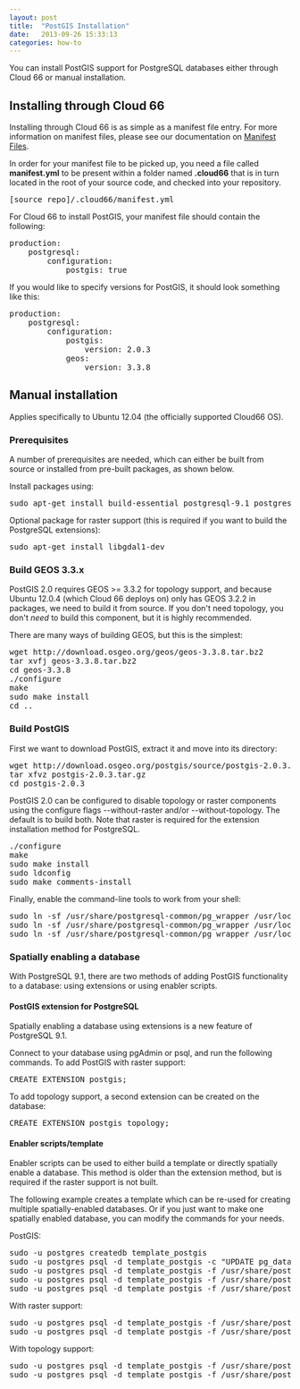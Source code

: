 ```yaml
---
layout: post
title:  "PostGIS Installation"
date:   2013-09-26 15:33:13
categories: how-to
---
```


<p class="lead">You can install PostGIS support for PostgreSQL databases either through Cloud 66 or manual installation.</p>

## Installing through Cloud 66

Installing through Cloud 66 is as simple as a manifest file entry. For more information on manifest files, please see our documentation on [Manifest Files](/help/manifest_files).

In order for your manifest file to be picked up, you need a file called **manifest.yml** to be present within a folder named **.cloud66** that is in turn located in the root of your source code, and checked into your repository.
<pre class="terminal">
[source_repo]/.cloud66/manifest.yml
</pre>

For Cloud 66 to install PostGIS, your manifest file should contain the following:
<pre class="terminal">
production:
    postgresql:
        configuration:
            postgis: true
</pre>

If you would like to specify versions for PostGIS, it should look something like this:
<pre class="terminal">
production:
    postgresql:
        configuration:
            postgis:
                version: 2.0.3
            geos:
                version: 3.3.8
</pre>

## Manual installation
Applies specifically to Ubuntu 12.04 (the officially supported Cloud66 OS).

### Prerequisites
A number of prerequisites are needed, which can either be built from source or installed from pre-built packages, as shown below.

Install packages using:
<pre class="terminal">
sudo apt-get install build-essential postgresql-9.1 postgresql-server-dev-9.1 libxml2-dev libproj-dev libjson0-dev xsltproc docbook-xsl docbook-mathml
</pre>

Optional package for raster support (this is required if you want to build the PostgreSQL extensions):
<pre class="terminal">
sudo apt-get install libgdal1-dev
</pre>

### Build GEOS 3.3.x
PostGIS 2.0 requires GEOS >= 3.3.2 for topology support, and because Ubuntu 12.0.4 (which Cloud 66 deploys on) only has GEOS 3.2.2 in packages, we need to build it from source. If you don't need topology, you don't *need* to build this component, but it is highly recommended.

There are many ways of building GEOS, but this is the simplest:
<pre class="terminal">
wget http://download.osgeo.org/geos/geos-3.3.8.tar.bz2
tar xvfj geos-3.3.8.tar.bz2
cd geos-3.3.8
./configure
make
sudo make install
cd ..
</pre>

### Build PostGIS
First we want to download PostGIS, extract it and move into its directory:
<pre class="terminal">
wget http://download.osgeo.org/postgis/source/postgis-2.0.3.tar.gz
tar xfvz postgis-2.0.3.tar.gz
cd postgis-2.0.3
</pre>

PostGIS 2.0 can be configured to disable topology or raster components using the configure flags --without-raster and/or --without-topology. The default is to build both. Note that raster is required for the extension installation method for PostgreSQL.
<pre class="terminal">
./configure
make
sudo make install
sudo ldconfig
sudo make comments-install
</pre>

Finally, enable the command-line tools to work from your shell:
<pre class="terminal">
sudo ln -sf /usr/share/postgresql-common/pg_wrapper /usr/local/bin/shp2pgsql
sudo ln -sf /usr/share/postgresql-common/pg_wrapper /usr/local/bin/pgsql2shp
sudo ln -sf /usr/share/postgresql-common/pg_wrapper /usr/local/bin/raster2pgsql
</pre>

### Spatially enabling a database
With PostgreSQL 9.1, there are two methods of adding PostGIS functionality to a database: using extensions or using enabler scripts.

#### PostGIS extension for PostgreSQL
Spatially enabling a database using extensions is a new feature of PostgreSQL 9.1.

Connect to your database using pgAdmin or psql, and run the following commands. To add PostGIS with raster support:
<pre class="terminal">
CREATE EXTENSION postgis;
</pre>

To add topology support, a second extension can be created on the database:
<pre class="terminal">
CREATE EXTENSION postgis_topology;
</pre>

#### Enabler scripts/template
Enabler scripts can be used to either build a template or directly spatially enable a database. This method is older than the extension method, but is required if the raster support is not built.

The following example creates a template which can be re-used for creating multiple spatially-enabled databases. Or if you just want to make one spatially enabled database, you can modify the commands for your needs.

PostGIS:
<pre class="terminal">
sudo -u postgres createdb template_postgis
sudo -u postgres psql -d template_postgis -c "UPDATE pg_database SET datistemplate=true WHERE datname='template_postgis'"
sudo -u postgres psql -d template_postgis -f /usr/share/postgresql/9.1/contrib/postgis-2.0/postgis.sql
sudo -u postgres psql -d template_postgis -f /usr/share/postgresql/9.1/contrib/postgis-2.0/spatial_ref_sys.sql
sudo -u postgres psql -d template_postgis -f /usr/share/postgresql/9.1/contrib/postgis-2.0/postgis_comments.sql
</pre>

With raster support:
<pre class="terminal">
sudo -u postgres psql -d template_postgis -f /usr/share/postgresql/9.1/contrib/postgis-2.0/rtpostgis.sql
sudo -u postgres psql -d template_postgis -f /usr/share/postgresql/9.1/contrib/postgis-2.0/raster_comments.sql
</pre>

With topology support:
<pre class="terminal">
sudo -u postgres psql -d template_postgis -f /usr/share/postgresql/9.1/contrib/postgis-2.0/topology.sql
sudo -u postgres psql -d template_postgis -f /usr/share/postgresql/9.1/contrib/postgis-2.0/topology_comments.sql
</pre>